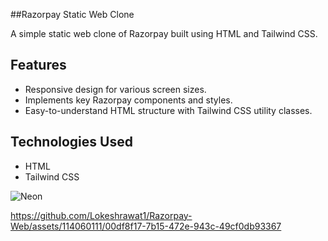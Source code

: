 ##Razorpay Static Web Clone

A simple static web clone of Razorpay built using HTML and Tailwind CSS.

## Features

- Responsive design for various screen sizes.
- Implements key Razorpay components and styles.
- Easy-to-understand HTML structure with Tailwind CSS utility classes.

## Technologies Used

- HTML
- Tailwind CSS

![Neon](https://github.com/Lokeshrawat1/Razorpay-Web/assets/114060111/c061a47d-0d97-43ec-a2d3-ced6455ea909)


https://github.com/Lokeshrawat1/Razorpay-Web/assets/114060111/00df8f17-7b15-472e-943c-49cf0db93367

